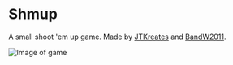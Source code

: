 # Shmup
A small shoot 'em up game. Made by [JTKreates](https://github.com/JTKreates) and [BandW2011](https://github.com/BandW2011).

![Image of game](https://raw.githubusercontent.com/BandW2011/Shmup/master/res/img/release.png)
